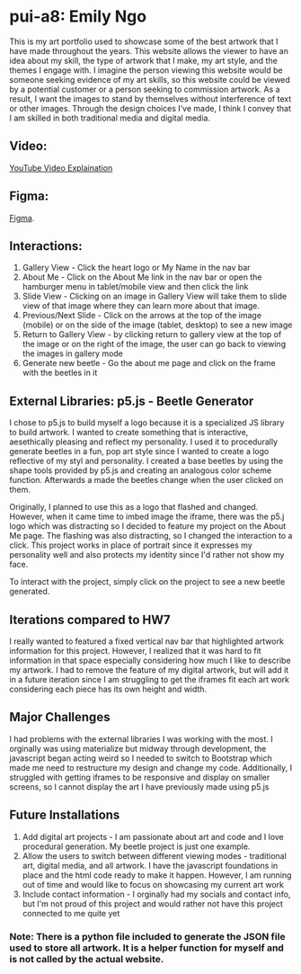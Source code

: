 # pui-a8: Emily Ngo
This is my art portfolio used to showcase some of the best artwork that I have made throughout the years. This website allows the viewer to have an idea about my skill, the type of artwork that I make, my art style, and the themes I engage with. I imagine the person viewing this website would be someone seeking evidence of my art skills, so this website could be viewed by a potential customer or a person seeking to commission artwork. As a result, I want the images to stand by themselves without interference of text or other images. Through the design choices I’ve made, I think I convey that I am skilled in both traditional media and digital media.

## Video: 
[YouTube Video Explaination](https://youtu.be/HoIdN3liEy0)

## Figma:
[Figma](https://www.figma.com/file/5VZD7uhLcQsRtiCKqGSwDd/PUI-a7?node-id=0%3A1 ).


## Interactions: 
1. Gallery View - Click the heart logo or My Name in the nav bar
2. About Me - Click on the About Me link in the nav bar or open the hamburger menu in tablet/mobile view and then click the link
3. Slide View - Clicking on an image in Gallery View will take them to slide view of that image where they can learn more about that image.
4. Previous/Next Slide - Click on the arrows at the top of the image (mobile) or on the side of the image (tablet, desktop) to see a new image
5. Return to Gallery View - by clicking return to gallery view at the top of the image or on the right of the image, the user can go back to viewing the images in gallery mode
6. Generate new beetle - Go the about me page and click on the frame with the beetles in it

## External Libraries: p5.js - Beetle Generator
I chose to p5.js to build myself a logo because it is a specialized JS library to build artwork. I wanted to create something that is interactive, aesethically pleasing and reflect my personality. I used it to procedurally generate beetles in a fun, pop art style since I wanted to create a logo reflective of my styl and personality. I created a base beetles by using the shape tools provided by p5.js and creating an analogous color scheme function. Afterwards a made the beetles change when the user clicked on them. 

Originally, I planned to use this as a logo that flashed and changed. However, when it came time to imbed image the iframe, there was the p5.j logo which was distracting so I decided to feature my project on the About Me page. The flashing was also distracting, so I changed the interaction to a click. This project works in place of portrait since it expresses my personality well and also protects my identity since I'd rather not show my face. 

To interact with the project, simply click on the project to see a new beetle generated.

## Iterations compared to HW7
I really wanted to featured a fixed vertical nav bar that highlighted artwork information for this project. However, I realized that it was hard to fit information in that space especially considering how much I like to describe my artwork. I had to remove the feature of my digital artwork, but will add it in a future iteration since I am struggling to get the iframes fit each art work considering each piece has its own height and width. 

## Major Challenges
I had problems with the external libraries I was working with the most. I orginally was using materialize but midway through development, the javascript began acting weird so I needed to switch to Bootstrap which made me need to restructure my design and change my code. Additionally, I struggled with getting iframes to be responsive and display on smaller screens, so I cannot display the art I have previously made using p5.js

## Future Installations
1. Add digital art projects - I am passionate about art and code and I love procedural generation. My beetle project is just one example.
2. Allow the users to switch between different viewing modes - traditional art, digital media, and all artwork. I have the javascript foundations in place and the html code ready to make it happen. However, I am running out of time and would like to focus on showcasing my current art work
3. Include contact information - I orginally had my socials and contact info, but I'm not proud of this project and would rather not have this project connected to me quite yet

### Note: There is a python file included to generate the JSON file used to store all artwork. It is a helper function for myself and is not called by the actual website. 

